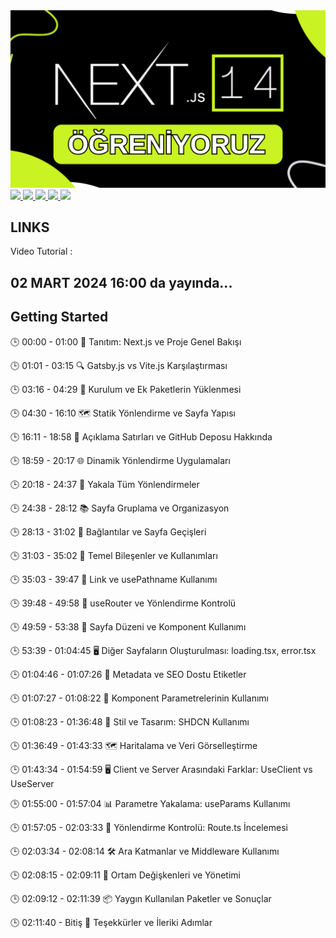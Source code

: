 <a href="" rel="nofollow">
<img src="https://github.com/efegorkemumit/nextjs14-tuttorial/blob/master/public/nextjs.png"
 style="max-width: 100%;">
</a>

<div></div>

<a href="https://www.instagram.com/efegorkemumit/" rel="nofollow">
<img src="https://efegorkemumit.github.io/assets/img/iconss/instagram.png" style="max-width: 10%;">
</a>

<a href="https://efegorkemumit.com/" rel="nofollow">
<img src="https://efegorkemumit.github.io/assets/img/iconss/website.png" style="max-width: 10%;">
</a>

<a href="https://github.com/efegorkemumit" rel="nofollow">
<img src="https://efegorkemumit.github.io/assets/img/iconss/github.png" style="max-width: 10%;">
</a>

<a href="https://www.linkedin.com/in/efe-g%C3%B6rkem-%C3%BCmit-a084009b/" rel="nofollow">
<img src="https://efegorkemumit.github.io/assets/img/iconss/linkedin.png" style="max-width: 10%;">
</a>

<a href="https://www.youtube.com/@EfeGorkemUmit?sub_confirmation=1" rel="nofollow">
<img src="https://efegorkemumit.github.io/assets/img/iconss/youtube.png" style="max-width: 10%;">
</a>


<div style="height:25px">

## LINKS


Video Tutorial :  


## 02 MART 2024   16:00 da yayında...


## Getting Started


🕒 00:00 - 01:00
📌 Tanıtım: Next.js ve Proje Genel Bakışı

🕒 01:01 - 03:15
🔍 Gatsby.js vs Vite.js Karşılaştırması

🕒 03:16 - 04:29
🔧 Kurulum ve Ek Paketlerin Yüklenmesi

🕒 04:30 - 16:10
🗺️ Statik Yönlendirme ve Sayfa Yapısı

🕒 16:11 - 18:58
💬 Açıklama Satırları ve GitHub Deposu Hakkında

🕒 18:59 - 20:17
🌐 Dinamik Yönlendirme Uygulamaları

🕒 20:18 - 24:37
🎯 Yakala Tüm Yönlendirmeler

🕒 24:38 - 28:12
📚 Sayfa Gruplama ve Organizasyon

🕒 28:13 - 31:02
🔗 Bağlantılar ve Sayfa Geçişleri

🕒 31:03 - 35:02
🔧 Temel Bileşenler ve Kullanımları

🕒 35:03 - 39:47
🔗 Link ve usePathname Kullanımı

🕒 39:48 - 49:58
🔄 useRouter ve Yönlendirme Kontrolü

🕒 49:59 - 53:38
🎨 Sayfa Düzeni ve Komponent Kullanımı

🕒 53:39 - 01:04:45
🖥️ Diğer Sayfaların Oluşturulması: loading.tsx, error.tsx

🕒 01:04:46 - 01:07:26
📄 Metadata ve SEO Dostu Etiketler

🕒 01:07:27 - 01:08:22
📝 Komponent Parametrelerinin Kullanımı

🕒 01:08:23 - 01:36:48
🎨 Stil ve Tasarım: SHDCN Kullanımı

🕒 01:36:49 - 01:43:33
🗺️ Haritalama ve Veri Görselleştirme

🕒 01:43:34 - 01:54:59
🖥️ Client ve Server Arasındaki Farklar: UseClient vs UseServer

🕒 01:55:00 - 01:57:04
📊 Parametre Yakalama: useParams Kullanımı

🕒 01:57:05 - 02:03:33
🚦 Yönlendirme Kontrolü: Route.ts İncelemesi

🕒 02:03:34 - 02:08:14
🛠️ Ara Katmanlar ve Middleware Kullanımı

🕒 02:08:15 - 02:09:11
🔑 Ortam Değişkenleri ve Yönetimi

🕒 02:09:12 - 02:11:39
📦 Yaygın Kullanılan Paketler ve Sonuçlar

🕒 02:11:40 - Bitiş
👋 Teşekkürler ve İleriki Adımlar


